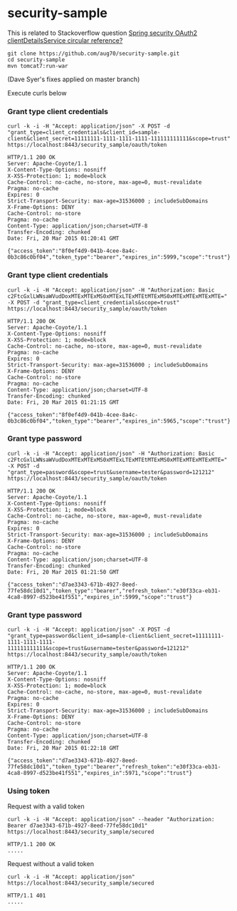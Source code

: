 # security-sample

This is related to Stackoverflow question 
[Spring security OAuth2 clientDetailsService circular reference?](http://stackoverflow.com/questions/29069121/spring-security-oauth2-clientdetailsservice-circular-reference?noredirect=1#comment46435461_29069121)


```
git clone https://github.com/aug70/security-sample.git
cd security-sample
mvn tomcat7:run-war

```


(Dave Syer's fixes applied on master branch) 

Execute curls below


### Grant type client credentials


```
curl -k -i -H "Accept: application/json" -X POST -d "grant_type=client_credentials&client_id=sample-client&client_secret=11111111-1111-1111-1111-111111111111&scope=trust" https://localhost:8443/security_sample/oauth/token
```

```
HTTP/1.1 200 OK
Server: Apache-Coyote/1.1
X-Content-Type-Options: nosniff
X-XSS-Protection: 1; mode=block
Cache-Control: no-cache, no-store, max-age=0, must-revalidate
Pragma: no-cache
Expires: 0
Strict-Transport-Security: max-age=31536000 ; includeSubDomains
X-Frame-Options: DENY
Cache-Control: no-store
Pragma: no-cache
Content-Type: application/json;charset=UTF-8
Transfer-Encoding: chunked
Date: Fri, 20 Mar 2015 01:20:41 GMT

{"access_token":"8f0ef4d9-041b-4cee-8a4c-0b3c86c0bf04","token_type":"bearer","expires_in":5999,"scope":"trust"}
```

### Grant type client credentials


```
curl -k -i -H "Accept: application/json" -H "Authorization: Basic c2FtcGxlLWNsaWVudDoxMTExMTExMS0xMTExLTExMTEtMTExMS0xMTExMTExMTExMTE=" -X POST -d "grant_type=client_credentials&scope=trust" https://localhost:8443/security_sample/oauth/token
```

```
HTTP/1.1 200 OK
Server: Apache-Coyote/1.1
X-Content-Type-Options: nosniff
X-XSS-Protection: 1; mode=block
Cache-Control: no-cache, no-store, max-age=0, must-revalidate
Pragma: no-cache
Expires: 0
Strict-Transport-Security: max-age=31536000 ; includeSubDomains
X-Frame-Options: DENY
Cache-Control: no-store
Pragma: no-cache
Content-Type: application/json;charset=UTF-8
Transfer-Encoding: chunked
Date: Fri, 20 Mar 2015 01:21:15 GMT

{"access_token":"8f0ef4d9-041b-4cee-8a4c-0b3c86c0bf04","token_type":"bearer","expires_in":5965,"scope":"trust"}
```


### Grant type password


```
curl -k -i -H "Accept: application/json" -H "Authorization: Basic c2FtcGxlLWNsaWVudDoxMTExMTExMS0xMTExLTExMTEtMTExMS0xMTExMTExMTExMTE=" -X POST -d "grant_type=password&scope=trust&username=tester&password=121212" https://localhost:8443/security_sample/oauth/token
```

```
HTTP/1.1 200 OK
Server: Apache-Coyote/1.1
X-Content-Type-Options: nosniff
X-XSS-Protection: 1; mode=block
Cache-Control: no-cache, no-store, max-age=0, must-revalidate
Pragma: no-cache
Expires: 0
Strict-Transport-Security: max-age=31536000 ; includeSubDomains
X-Frame-Options: DENY
Cache-Control: no-store
Pragma: no-cache
Content-Type: application/json;charset=UTF-8
Transfer-Encoding: chunked
Date: Fri, 20 Mar 2015 01:21:50 GMT

{"access_token":"d7ae3343-671b-4927-8eed-77fe58dc10d1","token_type":"bearer","refresh_token":"e30f33ca-eb31-4ca8-8997-d523be41f551","expires_in":5999,"scope":"trust"}
```

### Grant type password

```
curl -k -i -H "Accept: application/json" -X POST -d "grant_type=password&client_id=sample-client&client_secret=11111111-1111-1111-1111-111111111111&scope=trust&username=tester&password=121212" https://localhost:8443/security_sample/oauth/token
```

```
HTTP/1.1 200 OK
Server: Apache-Coyote/1.1
X-Content-Type-Options: nosniff
X-XSS-Protection: 1; mode=block
Cache-Control: no-cache, no-store, max-age=0, must-revalidate
Pragma: no-cache
Expires: 0
Strict-Transport-Security: max-age=31536000 ; includeSubDomains
X-Frame-Options: DENY
Cache-Control: no-store
Pragma: no-cache
Content-Type: application/json;charset=UTF-8
Transfer-Encoding: chunked
Date: Fri, 20 Mar 2015 01:22:18 GMT

{"access_token":"d7ae3343-671b-4927-8eed-77fe58dc10d1","token_type":"bearer","refresh_token":"e30f33ca-eb31-4ca8-8997-d523be41f551","expires_in":5971,"scope":"trust"}
```


### Using token

Request with a valid token

```
curl -k -i -H "Accept: application/json" --header "Authorization: Bearer d7ae3343-671b-4927-8eed-77fe58dc10d1" https://localhost:8443/security_sample/secured

HTTP/1.1 200 OK
.....

```

Request without a valid token

```
curl -k -i -H "Accept: application/json" https://localhost:8443/security_sample/secured

HTTP/1.1 401
.....

```